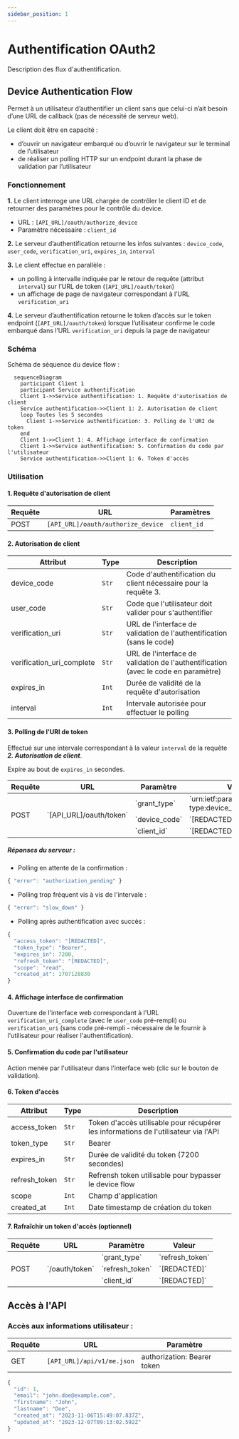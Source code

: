 ```yaml
---
sidebar_position: 1
---
```


# Authentification OAuth2

Description des flux d'authentification.

## Device Authentication Flow

Permet à un utilisateur d’authentifier un client sans que celui-ci n’ait besoin d’une URL de callback (pas de nécessité de serveur web).

Le client doit être en capacité :
- d’ouvrir un navigateur embarqué ou d’ouvrir le navigateur sur le terminal de l’utilisateur
- de réaliser un polling HTTP sur un endpoint durant la phase de validation par l’utilisateur

### Fonctionnement

**1.** Le client interroge une URL chargée de contrôler le client ID et de retourner des paramètres pour le contrôle du device.
  - URL : `[API_URL]/oauth/authorize_device`
  - Paramètre nécessaire : `client_id`

**2.** Le serveur d’authentification retourne les infos suivantes : `device_code`, `user_code`, `verification_uri`, `expires_in`, `interval`

**3.** Le client effectue en parallèle :
  - un polling à intervalle indiquée par le retour de requête (attribut `interval`) sur l’URL de token (`[API_URL]/oauth/token`)
  - un affichage de page de navigateur correspondant à l’URL `verification_uri`

**4.** Le serveur d’authentification retourne le token d’accès sur le token endpoint (`[API_URL]/oauth/token`) lorsque l’utilisateur confirme le code embarqué dans l’URL `verification_uri` depuis la page de navigateur

### Schéma

Schéma de séquence du device flow :

```mermaid
  sequenceDiagram
    participant Client 1
    participant Service authentification
    Client 1->>Service authentification: 1. Requête d'autorisation de client
    Service authentification->>Client 1: 2. Autorisation de client
    loop Toutes les 5 secondes
      Client 1->>Service authentification: 3. Polling de l'URI de token
    end
    Client 1->>Client 1: 4. Affichage interface de confirmation
    Client 1->>Service authentification: 5. Confirmation du code par l'utilisateur
    Service authentification->>Client 1: 6. Token d'accès
```

### Utilisation

#### 1. Requête d'autorisation de client

|Requête|URL|Paramètres|
|-------|---|----------|
|POST|`[API_URL]/oauth/authorize_device`|`client_id`|

#### 2. Autorisation de client

|Attribut|Type|Description|
|--------|----|-----------|
|device_code|`Str`|Code d'authentification du client nécessaire pour la requête 3.|
|user_code|`Str`|Code que l'utilisateur doit valider pour s'authentifier|
|verification_uri|`Str`|URL de l'interface de validation de l'authentification (sans le code)|
|verification_uri_complete|`Str`|URL de l'interface de validation de l'authentification (avec le code en paramètre)|
|expires_in|`Int`|Durée de validité de la requête d'autorisation|
|interval|`Int`|Intervale autorisée pour effectuer le polling|

#### 3. Polling de l'URI de token

Effectué sur une intervale correspondant à la valeur `interval` de la requête ***2. Autorisation de client***.

Expire au bout de `expires_in` secondes.

<table>
  <thead>
    <tr>
      <th>Requête</th>
      <th>URL</th>
      <th>Paramètre</th>
      <th>Valeur</th>
    </tr>
  </thead>
  <tbody>
    <tr>
      <td rowspan="3">POST</td>
      <td rowspan="3">`[API_URL]/oauth/token`</td>
      <td>`grant_type`</td>
      <td>`urn:ietf:params:oauth:grant-type:device_code`</td>
    </tr>
    <tr>
      <td>`device_code`</td>
      <td>`[REDACTED]`</td>
    </tr>
    <tr>
      <td>`client_id`</td>
      <td>`[REDACTED]`</td>
    </tr>
  </tbody>
</table>

##### Réponses du serveur :

- Polling en attente de la confirmation :
```js
{ "error": "authorization_pending" }
```

- Polling trop fréquent vis à vis de l'intervale :
```js
{ "error": "slow_down" }
```

- Polling après authentification avec succès :
```js
{
  "access_token": "[REDACTED]",
  "token_type": "Bearer",
  "expires_in": 7200,
  "refresh_token": "[REDACTED]",
  "scope": "read",
  "created_at": 1707128830
}
```

#### 4. Affichage interface de confirmation

Ouverture de l'interface web correspondant à l'URL `verification_uri_complete` (avec le `user_code` pré-rempli) ou `verification_uri` (sans code pré-rempli - nécessaire de le fournir à l'utilisateur pour réaliser l'authentification).

#### 5. Confirmation du code par l'utilisateur

Action menée par l'utilisateur dans l'interface web (clic sur le bouton de validation).

#### 6. Token d'accès

|Attribut|Type|Description|
|--------|----|-----------|
|access_token|`Str`|Token d'accès utilisable pour récupérer les informations de l'utilisateur via l'API|
|token_type|`Str`|Bearer|
|expires_in|`Str`|Durée de validité du token (7200 secondes)|
|refresh_token|`Str`|Refrensh token utilisable pour bypasser le device flow|
|scope|`Int`|Champ d'application|
|created_at|`Int`|Date timestamp de création du token|

#### 7. Rafraîchir un token d'accès (optionnel)

<table>
  <thead>
    <tr>
      <th>Requête</th>
      <th>URL</th>
      <th>Paramètre</th>
      <th>Valeur</th>
    </tr>
  </thead>
  <tbody>
    <tr>
      <td rowspan="3">POST</td>
      <td rowspan="3">`/oauth/token`</td>
      <td>`grant_type`</td>
      <td>`refresh_token`</td>
    </tr>
    <tr>
      <td>`refresh_token`</td>
      <td>`[REDACTED]`</td>
    </tr>
    <tr>
      <td>`client_id`</td>
      <td>`[REDACTED]`</td>
    </tr>
  </tbody>
</table>


## Accès à l'API

### Accès aux informations utilisateur :

|Requête|URL|Paramètre|
|-------|---|---------|
|GET|`[API_URL]/api/v1/me.json`|authorization: Bearer token|

```js title="Exemple de retour"
{
  "id": 1,
  "email": "john.doe@example.com",
  "firstname": "John",
  "lastname": "Doe",
  "created_at": "2023-11-06T15:49:07.837Z",
  "updated_at": "2023-12-07T09:13:02.592Z"
}
```
